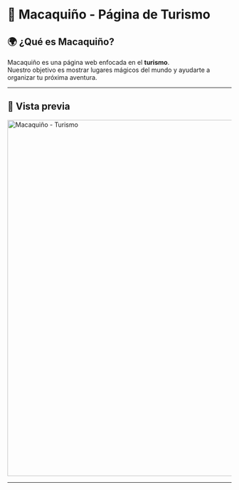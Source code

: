 # 🐒 Macaquiño - Página de Turismo  


## 🌍 ¿Qué es Macaquiño?  
Macaquiño es una página web enfocada en el **turismo**.  
Nuestro objetivo es mostrar lugares mágicos del mundo y ayudarte a organizar tu próxima aventura.  


---

## 📸 Vista previa  

<img src="https://github.com/user-attachments/assets/42da0fd5-7262-4b71-8dc4-d3e9163858dd" alt="Macaquiño - Turismo" width="800">  

---
